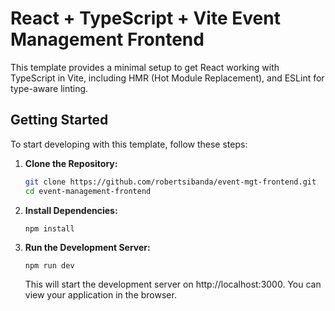 # React + TypeScript + Vite Event Management Frontend

This template provides a minimal setup to get React working with TypeScript in Vite, including HMR (Hot Module Replacement), and ESLint for type-aware linting.

## Getting Started

To start developing with this template, follow these steps:

1. **Clone the Repository:**

   ```bash
   git clone https://github.com/robertsibanda/event-mgt-frontend.git
   cd event-management-frontend
   ```

2. **Install Dependencies:**

    ```npm install ```


3. **Run the Development Server:**

    ```npm run dev ```


    This will start the development server on http://localhost:3000. You can view your application in the browser.